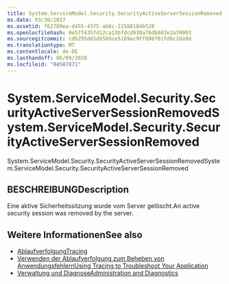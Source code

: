 ```yaml
---
title: System.ServiceModel.Security.SecurityActiveServerSessionRemoved
ms.date: 03/30/2017
ms.assetid: f62789ea-d455-43f5-ab6c-21588184b528
ms.openlocfilehash: 0e57f435fd12ca13bfdcd930a76db863e2a70903
ms.sourcegitcommit: cdb295dd1db589ce5169ac9ff096f01fd0c2da9d
ms.translationtype: MT
ms.contentlocale: de-DE
ms.lasthandoff: 06/09/2020
ms.locfileid: "84587871"
---
```

# <a name="systemservicemodelsecuritysecurityactiveserversessionremoved"></a><span data-ttu-id="01414-102">System.ServiceModel.Security.SecurityActiveServerSessionRemoved</span><span class="sxs-lookup"><span data-stu-id="01414-102">System.ServiceModel.Security.SecurityActiveServerSessionRemoved</span></span>
<span data-ttu-id="01414-103">System.ServiceModel.Security.SecurityActiveServerSessionRemoved</span><span class="sxs-lookup"><span data-stu-id="01414-103">System.ServiceModel.Security.SecurityActiveServerSessionRemoved</span></span>  
  
## <a name="description"></a><span data-ttu-id="01414-104">BESCHREIBUNG</span><span class="sxs-lookup"><span data-stu-id="01414-104">Description</span></span>  
 <span data-ttu-id="01414-105">Eine aktive Sicherheitssitzung wurde vom Server gelöscht.</span><span class="sxs-lookup"><span data-stu-id="01414-105">An active security session was removed by the server.</span></span>  
  
## <a name="see-also"></a><span data-ttu-id="01414-106">Weitere Informationen</span><span class="sxs-lookup"><span data-stu-id="01414-106">See also</span></span>

- [<span data-ttu-id="01414-107">Ablaufverfolgung</span><span class="sxs-lookup"><span data-stu-id="01414-107">Tracing</span></span>](index.md)
- [<span data-ttu-id="01414-108">Verwenden der Ablaufverfolgung zum Beheben von Anwendungsfehlern</span><span class="sxs-lookup"><span data-stu-id="01414-108">Using Tracing to Troubleshoot Your Application</span></span>](using-tracing-to-troubleshoot-your-application.md)
- [<span data-ttu-id="01414-109">Verwaltung und Diagnose</span><span class="sxs-lookup"><span data-stu-id="01414-109">Administration and Diagnostics</span></span>](../index.md)
